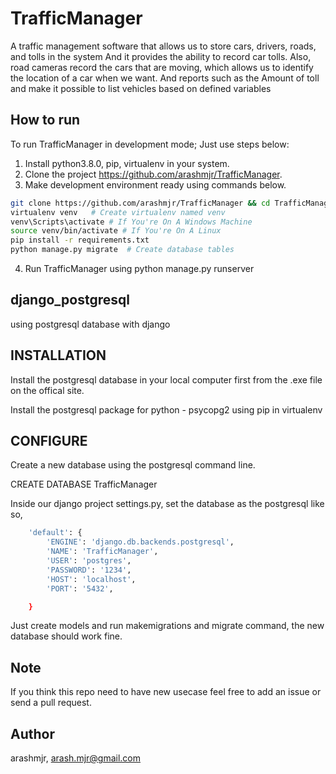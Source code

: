 # TrafficManager
A traffic management software that allows us to store cars, drivers, roads, and tolls in the system
And it provides the ability to record car tolls. Also, road cameras record the cars that are moving, which allows us to identify the location of a car when we want.
And reports such as the Amount of toll and make it possible to list vehicles based on defined variables

## How to run
To run TrafficManager in development mode; Just use steps below:
1. Install python3.8.0, pip, virtualenv in your system.
2. Clone the project https://github.com/arashmjr/TrafficManager.
3. Make development environment ready using commands below.

```bash
git clone https://github.com/arashmjr/TrafficManager && cd TrafficManager
virtualenv venv   # Create virtualenv named venv
venv\Scripts\activate # If You're On A Windows Machine
source venv/bin/activate # If You're On A Linux
pip install -r requirements.txt
python manage.py migrate  # Create database tables
```
4. Run TrafficManager using python manage.py runserver

## django_postgresql
using postgresql database with django
## INSTALLATION
Install the postgresql database in your local computer first from the .exe file on the offical site.

Install the postgresql package for python - psycopg2 using pip in virtualenv
## CONFIGURE

Create a new database using the postgresql command line.

CREATE DATABASE TrafficManager

Inside our django project settings.py, set the database as the postgresql like so,
```bash
    'default': {
        'ENGINE': 'django.db.backends.postgresql',
        'NAME': 'TrafficManager',
        'USER': 'postgres',
        'PASSWORD': '1234',
        'HOST': 'localhost',
        'PORT': '5432',

    }
```
Just create models and run makemigrations and migrate command, the new database should work fine.

## Note 
If you think this repo need to have new usecase feel free to add an issue or send a pull request.

## Author
arashmjr, arash.mjr@gmail.com